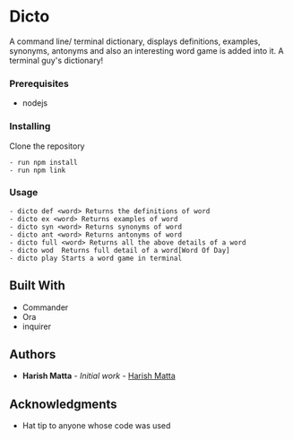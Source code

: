 # Dicto
A command line/ terminal dictionary, displays definitions, examples, synonyms, antonyms and also an interesting word game is added into it. A terminal guy's dictionary!

### Prerequisites

- nodejs


### Installing

Clone the repository

```
- run npm install
- run npm link
```

### Usage

```
- dicto def <word> Returns the definitions of word
- dicto ex <word> Returns examples of word
- dicto syn <word> Returns synonyms of word
- dicto ant <word> Returns antonyms of word
- dicto full <word> Returns all the above details of a word
- dicto wod  Returns full detail of a word[Word Of Day]
- dicto play Starts a word game in terminal 
```

## Built With

* Commander
* Ora
* inquirer

## Authors

* **Harish Matta** - *Initial work* - [Harish Matta](https://github.com/mattaharish)

## Acknowledgments

* Hat tip to anyone whose code was used
